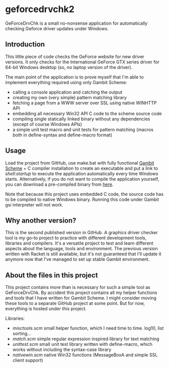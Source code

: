 # geforcedrvchk2
GeForceDrvChk is a small no-nonsense application for automatically checking Geforce driver updates under Windows.

## Introduction
This little piece of code checks the GeForce website for new driver versions. It only checks for the International GeForce GTX series driver for 64-bit Windows desktop (so, no laptop version of the driver).

The main point of the application is to prove myself that I'm able to implement everything required using only Gambit Scheme:

- calling a console application and catching the output
- creating my own (very simple) pattern matching library
- fetching a page from a WWW server over SSL using native WINHTTP API
- embedding all necessary Win32 API C code to the scheme source code
- compiling single statically linked binary without any dependencies (except of course Windows APIs)
- a simple unit test macro and unit tests for pattern matching (macros both in define-syntax and define-macro format)

## Usage

Load the project from GitHub, use make.bat with fully functional [Gambit Scheme](https://github.com/gambit/gambit) + C compiler installation to create an executable and put a link to *shell:startup* to execute the application automatically every time Windows starts. Alternatively, if you do not want to compile the application yourself, you can download a pre-compiled binary from [here](https://github.com/mattijk/geforcedrvchk2/releases).

Note that because this project uses embedded C code, the source code has to be compiled to native Windows binary. Running this code under Gambit gsi interpreter will not work.

## Why another version?

This is the second published version in GitHub. A graphics driver checker tool is my go-to project to practice with different development tools, libraries and compilers. It's a versatile project to test and learn different aspects about the language, tools and environment. The previous version written with Racket is still available, but it's not guaranteed that I'll update it anymore now that I've managed to set up stable Gambit environment. 

## About the files in this project

This project contains more than is necessary for such a simple tool as GeForceDrvChk. By accident this project contains all my helper functions and tools that I have written for Gambit Scheme. I might consider moving these tools to a separate GitHub project at some point. But for now, everything is hosted under this project.

Libraries:

- *misctools.scm* small helper function, which I need time to time. log10, list sorting...
- *match.scm* simple regular expression inspired library for text matching
- *unittest.scm* small unit test library written with define-macro, which works without including the syntax-case library
- *nativewin.scm* native Win32 functions (MessageBoxA and simple SSL client support)
